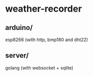 # weather-recorder

## arduino/
esp8266 (with http, bmp180 and dht22)

## server/
golang (with websocket + sqlite)

